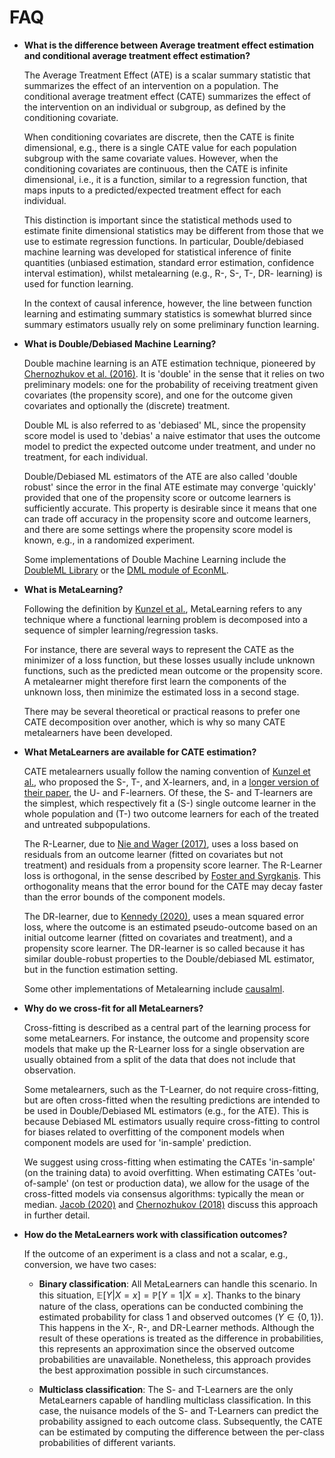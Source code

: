 # FAQ

- **What is the difference between Average treatment effect estimation and conditional average treatment effect estimation?**

  The Average Treatment Effect (ATE) is a scalar summary statistic that summarizes the effect of an intervention on a population. The conditional average treatment effect (CATE) summarizes the effect of the intervention on an individual or subgroup, as defined by the conditioning covariate.

  When conditioning covariates are discrete, then the CATE is finite dimensional, e.g., there is a single CATE value for each population subgroup with the same covariate values. However, when the conditioning covariates are continuous, then the CATE is infinite dimensional, i.e., it is a function, similar to a regression function, that maps inputs to a predicted/expected treatment effect for each individual.

  This distinction is important since the statistical methods used to estimate finite dimensional statistics may be different from those that we use to estimate regression functions. In particular, Double/debiased machine learning was developed for statistical inference of finite quantities (unbiased estimation, standard error estimation, confidence interval estimation), whilst metalearning (e.g., R-, S-, T-, DR- learning) is used for function learning.

  In the context of causal inference, however, the line between function learning and estimating summary statistics is somewhat blurred since summary estimators usually rely on some preliminary function learning.

- **What is Double/Debiased Machine Learning?**

  Double machine learning is an ATE estimation technique, pioneered by [Chernozhukov et al. (2016)](https://arxiv.org/abs/1608.00060). It is 'double' in the sense that it relies on two preliminary models: one for the probability of receiving treatment given covariates (the propensity score), and one for the outcome given covariates and optionally the (discrete) treatment.

  Double ML is also referred to as 'debiased' ML, since the propensity score model is used to 'debias' a naive estimator that uses the outcome model to predict the expected outcome under treatment, and under no treatment, for each individual.

  Double/Debiased ML estimators of the ATE are also called 'double robust' since the error in the final ATE estimate may converge 'quickly' provided that one of the propensity score or outcome learners is sufficiently accurate. This property is desirable since it means that one can trade off accuracy in the propensity score and outcome learners, and there are some settings where the propensity score model is known, e.g., in a randomized experiment.

  Some implementations of Double Machine Learning include the [DoubleML Library](https://docs.doubleml.org/stable/index.html) or the [DML module of EconML](https://econml.azurewebsites.net/_autosummary/econml.dml.DML.html).

- **What is MetaLearning?**

  Following the definition by [Kunzel et al.](https://doi.org/10.1073/pnas.1804597116), MetaLearning refers to any technique where a functional learning problem is decomposed into a sequence of simpler learning/regression tasks.

  For instance, there are several ways to represent the CATE as the minimizer of a loss function, but these losses usually include unknown functions, such as the predicted mean outcome or the propensity score. A metalearner might therefore first learn the components of the unknown loss, then minimize the estimated loss in a second stage.

  There may be several theoretical or practical reasons to prefer one CATE decomposition over another, which is why so many CATE metalearners have been developed.

- **What MetaLearners are available for CATE estimation?**

  CATE metalearners usually follow the naming convention of [Kunzel et al.](https://doi.org/10.1073/pnas.1804597116), who proposed the S-, T-, and X-learners, and, in a [longer version of their paper](https://arxiv.org/abs/1706.03461), the U- and F-learners. Of these, the S- and T-learners are the simplest, which respectively fit a (S-) single outcome learner in the whole population and (T-) two outcome learners for each of the treated and untreated subpopulations.

  The R-Learner, due to [Nie and Wager (2017)](https://arxiv.org/abs/1712.04912), uses a loss based on residuals from an outcome learner (fitted on covariates but not treatment) and residuals from a propensity score learner. The R-Learner loss is orthogonal, in the sense described by [Foster and Syrgkanis](https://arxiv.org/abs/1901.09036). This orthogonality means that the error bound for the CATE may decay faster than the error bounds of the component models.

  The DR-learner, due to [Kennedy (2020)](https://arxiv.org/abs/2004.14497), uses a mean squared error loss, where the outcome is an estimated pseudo-outcome based on an initial outcome learner (fitted on covariates and treatment), and a propensity score learner. The DR-learner is so called because it has similar double-robust properties to the Double/debiased ML estimator, but in the function estimation setting.

  Some other implementations of Metalearning include [causalml](https://github.com/uber/causalml).

- **Why do we cross-fit for all MetaLearners?**

  Cross-fitting is described as a central part of the learning process for some metaLearners. For instance, the outcome and propensity score models that make up the R-Learner loss for a single observation are usually obtained from a split of the data that does not include that observation.

  Some metalearners, such as the T-Learner, do not require cross-fitting, but are often cross-fitted when the resulting predictions are intended to be used in Double/Debiased ML estimators (e.g., for the ATE). This is because Debiased ML estimators usually require cross-fitting to control for biases related to overfitting of the component models when component models are used for 'in-sample' prediction.

  We suggest using cross-fitting when estimating the CATEs 'in-sample' (on the training data) to avoid overfitting. When estimating CATEs 'out-of-sample' (on test or production data), we allow for the usage of the cross-fitted models via consensus algorithms: typically the mean or median. [Jacob (2020)](https://arxiv.org/pdf/2007.02852) and [Chernozhukov (2018)](https://academic.oup.com/ectj/article/21/1/C1/5056401) discuss this approach in further detail.

- **How do the MetaLearners work with classification outcomes?**

  If the outcome of an experiment is a class and not a scalar, e.g., conversion, we have two cases:

  - **Binary classification**: All MetaLearners can handle this scenario. In this situation, $\mathbb{E}[Y | X = x] = \mathbb{P}[Y = 1 | X = x]$. Thanks to the binary nature of the class, operations can be conducted combining the estimated probability for class 1 and observed outcomes ($Y \in \{0,1\}$). This happens in the X-, R-, and DR-Learner methods. Although the result of these operations is treated as the difference in probabilities, this represents an approximation since the observed outcome probabilities are unavailable. Nonetheless, this approach provides the best approximation possible in such circumstances.

  - **Multiclass classification**: The S- and T-Learners are the only MetaLearners capable of handling multiclass classification. In this case, the nuisance models of the S- and T-Learners can predict the probability assigned to each outcome class. Subsequently, the CATE can be estimated by computing the difference between the per-class probabilities of different variants.
